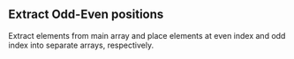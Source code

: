 ## Extract Odd-Even positions

Extract elements from main array and place elements at even index and odd index into separate arrays, respectively.
